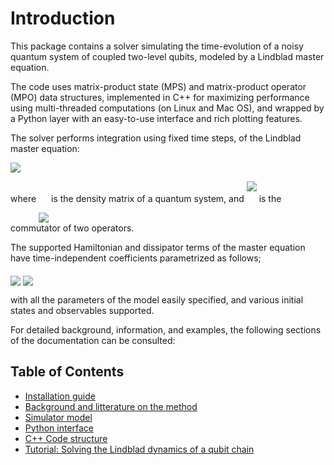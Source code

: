 # Introduction

This package contains a solver simulating the time-evolution of a noisy quantum system of coupled two-level qubits, modeled by a Lindblad master equation.

The code uses matrix-product state (MPS) and matrix-product operator (MPO) data structures, implemented in C++ for maximizing performance using multi-threaded computations (on Linux and Mac OS), and wrapped by a Python layer with an easy-to-use interface and rich plotting features.

The solver performs integration using fixed time steps, of the Lindblad master equation:

<img src="https://render.githubusercontent.com/render/math?math=\frac{\partial}{\partial t}\rho = -\frac{i}{\hbar}[H,\rho]%2b\mathcal{D}[\rho]">

where <img src="https://render.githubusercontent.com/render/math?math=\rho" style="vertical-align:bottom"> is the density matrix of a quantum system, and <span><img src="https://render.githubusercontent.com/render/math?math=[\cdot,\cdot]" align=middle style="margin-bottom:50px"></span> is the commutator of two operators.

The supported Hamiltonian and dissipator terms of the master equation have time-independent coefficients parametrized as follows;

<img src="https://render.githubusercontent.com/render/math?math={H}/{\hbar} = \sum_{i}\frac{1}{2}\left(h_{z,i}\sigma_i^z  %2b h_{x,i}\sigma_i^x %2b h_{y,i}\sigma_i^y\right) %2b \frac{1}{2}\sum_{ i}^N\sum_{ j\neq i}^N \left(J_{ij}\sigma^x_i \sigma^x_{j} %2b J_{ij}\sigma^y_i \sigma^y_{j} %2b J_{ij}^z \sigma^z_i \sigma^z_{j}\right)" align=middle>

<img src="https://render.githubusercontent.com/render/math?math=\mathcal{D}[\rho] = \sum_i g_{0,i}\left(\sigma_i^%2b \rho\sigma_i^- - \frac{1}{2} \{\sigma_i^- \sigma_i^%2b,\rho\}\right) %2b \sum_i g_{1,i}\left( \sigma_i^-\rho \sigma_i^{%2b}-\frac{1}{2}\left\{\sigma_i^{%2b}\sigma_i^-,\rho\right\}\right) %2b \sum_i g_{2,i} \left(\sigma_i^z \rho\sigma_i^z - \rho\right)" style="vertical-align:bottom">

with all the parameters of the model easily specified, and various initial states and observables supported.

For detailed background, information, and examples, the following sections of the documentation can be consulted:

## Table of Contents

* [Installation guide](docs/INSTALL.md)
* [Background and litterature on the method](docs/background.md)
* [Simulator model](docs/MODEL.md)
* [Python interface](docs/API_DOCS.md)
* [C++ Code structure](docs/CODE_STRUCTURE.md)
* [Tutorial: Solving the Lindblad dynamics of a qubit chain](examples/qubit_chain_tutorial.ipynb)

